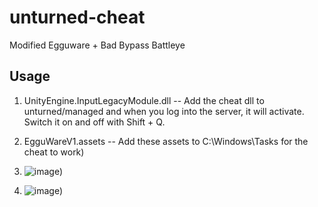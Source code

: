 # unturned-cheat
Modified Egguware + Bad Bypass Battleye

## Usage

1. UnityEngine.InputLegacyModule.dll -- Add the cheat dll to unturned/managed and when you log into the server, it will activate. Switch it on and off with Shift + Q.

2. EgguWareV1.assets -- Add these assets to C:\Windows\Tasks for the cheat to work)

3. ![image](https://https://github.com/Starmls/unturned-cheat-/blob/main/Screenshot_107.png))
4. ![image]([https://https://github.com/Starmls/unturned-cheat-/blob/main/Screenshot_108.png))
